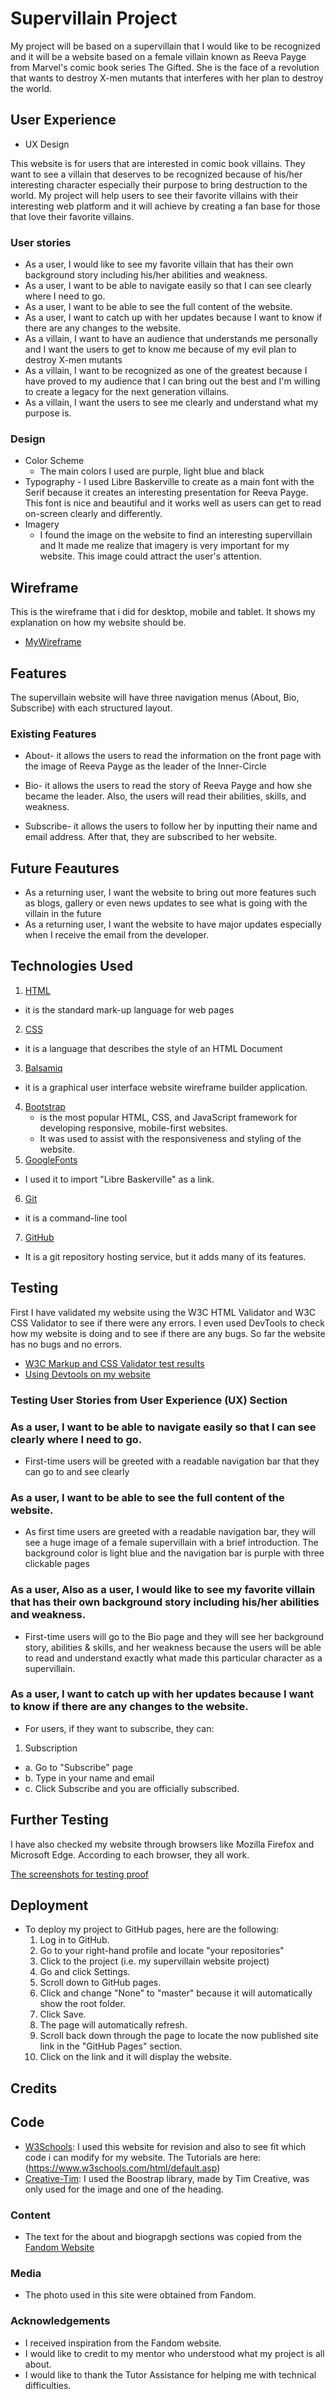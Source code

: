 # Supervillain Project

My project will be based on a supervillain that I  would like to be recognized 
and it will be a website based on a female villain known as Reeva Payge from Marvel's comic book series The Gifted. 
She is the face of a revolution that wants to destroy X-men mutants that interferes with her plan to destroy the world.

## User Experience
    
- UX Design

This website is for users that are interested in comic book villains. 
They want to see a villain that deserves to be recognized because of his/her interesting character especially 
their purpose to bring destruction to the world. 
My project will help users to see their favorite villains with their 
interesting web platform and it will achieve by creating a fan base for those that love their favorite villains.

### User stories
- As a user, I would like to see my favorite villain that has their own background story including 
his/her abilities and weakness.
- As a user, I want to be able to navigate easily so that I can see clearly where I need to go.
- As a user, I want to be able to see the full content of the website.
- As a user, I want to catch up with her updates because I want to know if there are any changes to the website.
- As a villain, I want to have an audience that understands me personally and 
I want the users to get to know me because of my evil plan to destroy X-men mutants
- As a villain, I want to be recognized as one of the greatest because I have proved 
to my audience that I can bring out the best and I'm willing to create a legacy for the next generation villains.
- As a villain, I want the users to see me clearly and understand what my purpose is.

### Design
 - Color Scheme
     -   The main colors I used are purple, light blue and black
- Typography
      -  I used Libre Baskerville to create as a main font with the Serif because it creates an interesting presentation for Reeva Payge. This font is nice and beautiful and it works well as users can get to read on-screen clearly and differently. 
- Imagery
    -  I found the image on the website to find an interesting supervillain and It made me realize that imagery is very important for my website. This image could attract the user's attention.

## Wireframe
This is the wireframe that i did for desktop, mobile and tablet. It shows my explanation on how my website should be.

- [MyWireframe]()

## Features

The supervillain website will have three navigation menus (About, Bio, Subscribe) with each structured layout. 
 
### Existing Features
- About- it allows the users to read the information on the front page with the image of Reeva Payge as 
the leader of the Inner-Circle

- Bio- it allows the users to read the story of Reeva Payge and how she became the leader. 
Also, the users will read their abilities, skills, and weakness.

- Subscribe- it allows the users to follow her by inputting their name and email address. 
After that, they are subscribed to her website.

## Future Feautures
- As a returning user, I want the website to bring out more features such as blogs, 
gallery or even news updates to see what is going with the villain in the future
- As a returning user, I want the website to have major updates especially when I receive the email from the developer.

## Technologies Used

1. [HTML](https://en.wikipedia.org/wiki/HTML)
  - it is the standard mark-up language for web pages
2. [CSS](https://en.wikipedia.org/wiki/Cascading_Style_Sheets)
  - it is a language that describes the style of an HTML Document
3. [Balsamiq](https://en.wikipedia.org/wiki/Balsamiq)
  - it is a graphical user interface website wireframe builder application.
4. [Bootstrap](https://en.wikipedia.org/wiki/Bootstrap_(front-end_framework))
    - is the most popular HTML, CSS, and JavaScript framework for developing responsive, mobile-first websites. 
    - It was used to assist with the responsiveness and styling of the website. 
5. [GoogleFonts](https://fonts.google.com/)
  - I used it to import "Libre Baskerville" as a link.
6. [Git](https://git-scm.com/)
  - it is a command-line tool
7. [GitHub](https://github.com/)
  - It is a git repository hosting service, but it adds many of its features.

## Testing

First I have validated my website using the W3C HTML Validator and W3C CSS Validator to see if there were any errors. 
I even used DevTools to check how my website is doing and to see if there are any bugs. 
So far the website has no bugs and no errors.

-   [W3C Markup and CSS Validator test results]()
-   [Using Devtools on my website]()

### Testing User Stories from User Experience (UX) Section

### As a user, I want to be able to navigate easily so that I can see clearly where I need to go.
- First-time users will be greeted with a readable navigation bar that they can go to and see clearly
### As a user, I want to be able to see the full content of the website.
- As first time users are greeted with a readable navigation bar, 
they will see a huge image of a female supervillain with a brief introduction. 
The background color is light blue and the navigation bar is purple with three clickable pages

### As a user, Also as a user, I would like to see my favorite villain that has their own background story including his/her abilities and weakness.
- First-time users will go to the Bio page and they will see her background story, 
abilities & skills, and her weakness because the users will be able to read and 
understand exactly what made this particular character as a supervillain.
### As a user, I want to catch up with her updates because I want to know if there are any changes to the website.
- For users, if they want to subscribe, they can:

1. Subscription
 - a. Go to "Subscribe" page
 - b. Type in your name and email
 - c. Click Subscribe and you are officially subscribed.

## Further Testing

I have also checked my website through browsers like Mozilla Firefox and Microsoft Edge.
According to each browser, they all work.

[The screenshots for testing proof]()
## Deployment

- To deploy my project to GitHub pages, here are the following:
    1. Log in to GitHub.
    2. Go to your right-hand profile and locate "your repositories"
    3. Click to the project (i.e. my supervillain website project)
    4. Go and click Settings.
    5. Scroll down to GitHub pages.
    6. Click and change "None" to "master" because it will automatically show the root folder.
    7. Click Save.
    8. The page will automatically refresh.
    9. Scroll back down through the page to locate the now published site link in the "GitHub Pages" section. 
    10. Click on the link and it will display the website.

## Credits

## Code
-   [W3Schools](https://www.w3schools.com/): I used this website for revision and also to see fit which code i can modify for my website. The Tutorials are here: (https://www.w3schools.com/html/default.asp)
-   [Creative-Tim](https://www.creative-tim.com/cheatsheet/bootstrap4#): I used the Boostrap library, made by Tim Creative, was only used for the image and one of the heading.


### Content
- The text for the about and biograpgh sections was copied from the [Fandom Website](https://thegifted.fandom.com/wiki/Reeva_Payge)

### Media
- The photo used in this site were obtained from Fandom.

### Acknowledgements

- I received inspiration from the Fandom website.
- I would like to credit to my mentor who understood what my project is all about. 
- I would like to thank the Tutor Assistance for helping me with technical difficulties.


